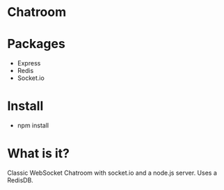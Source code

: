 # **Chatroom**

# **Packages**
* Express
* Redis
* Socket.io

# **Install**
* npm install 

# **What is it?** 
Classic WebSocket Chatroom with socket.io and a node.js server. Uses a RedisDB.

